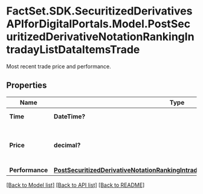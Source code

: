 # FactSet.SDK.SecuritizedDerivativesAPIforDigitalPortals.Model.PostSecuritizedDerivativeNotationRankingIntradayListDataItemsTrade
Most recent trade price and performance.

## Properties

Name | Type | Description | Notes
------------ | ------------- | ------------- | -------------
**Time** | **DateTime?** | Date and time. | [optional] 
**Price** | **decimal?** | Price value. See attribute &#x60;valueUnit&#x60; for its unit. | [optional] 
**Performance** | [**PostSecuritizedDerivativeNotationRankingIntradayListDataItemsTradePerformance**](PostSecuritizedDerivativeNotationRankingIntradayListDataItemsTradePerformance.md) |  | [optional] 

[[Back to Model list]](../README.md#documentation-for-models) [[Back to API list]](../README.md#documentation-for-api-endpoints) [[Back to README]](../README.md)

